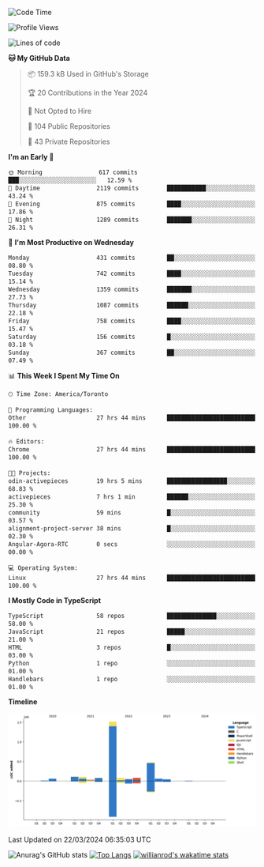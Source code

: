 <!--START_SECTION:waka-->
![Code Time](http://img.shields.io/badge/Code%20Time-1%2C329%20hrs%2046%20mins-blue)

![Profile Views](http://img.shields.io/badge/Profile%20Views-0-blue)

![Lines of code](https://img.shields.io/badge/From%20Hello%20World%20I%27ve%20Written-2.7%20million%20lines%20of%20code-blue)

**🐱 My GitHub Data** 

> 📦 159.3 kB Used in GitHub's Storage 
 > 
> 🏆 20 Contributions in the Year 2024
 > 
> 🚫 Not Opted to Hire
 > 
> 📜 104 Public Repositories 
 > 
> 🔑 43 Private Repositories 
 > 
**I'm an Early 🐤** 

```text
🌞 Morning                617 commits         ███░░░░░░░░░░░░░░░░░░░░░░   12.59 % 
🌆 Daytime                2119 commits        ███████████░░░░░░░░░░░░░░   43.24 % 
🌃 Evening                875 commits         ████░░░░░░░░░░░░░░░░░░░░░   17.86 % 
🌙 Night                  1289 commits        ███████░░░░░░░░░░░░░░░░░░   26.31 % 
```
📅 **I'm Most Productive on Wednesday** 

```text
Monday                   431 commits         ██░░░░░░░░░░░░░░░░░░░░░░░   08.80 % 
Tuesday                  742 commits         ████░░░░░░░░░░░░░░░░░░░░░   15.14 % 
Wednesday                1359 commits        ███████░░░░░░░░░░░░░░░░░░   27.73 % 
Thursday                 1087 commits        ██████░░░░░░░░░░░░░░░░░░░   22.18 % 
Friday                   758 commits         ████░░░░░░░░░░░░░░░░░░░░░   15.47 % 
Saturday                 156 commits         █░░░░░░░░░░░░░░░░░░░░░░░░   03.18 % 
Sunday                   367 commits         ██░░░░░░░░░░░░░░░░░░░░░░░   07.49 % 
```


📊 **This Week I Spent My Time On** 

```text
🕑︎ Time Zone: America/Toronto

💬 Programming Languages: 
Other                    27 hrs 44 mins      █████████████████████████   100.00 % 

🔥 Editors: 
Chrome                   27 hrs 44 mins      █████████████████████████   100.00 % 

🐱‍💻 Projects: 
odin-activepieces        19 hrs 5 mins       █████████████████░░░░░░░░   68.83 % 
activepieces             7 hrs 1 min         ██████░░░░░░░░░░░░░░░░░░░   25.30 % 
community                59 mins             █░░░░░░░░░░░░░░░░░░░░░░░░   03.57 % 
alignment-project-server 38 mins             █░░░░░░░░░░░░░░░░░░░░░░░░   02.30 % 
Angular-Agora-RTC        0 secs              ░░░░░░░░░░░░░░░░░░░░░░░░░   00.00 % 

💻 Operating System: 
Linux                    27 hrs 44 mins      █████████████████████████   100.00 % 
```

**I Mostly Code in TypeScript** 

```text
TypeScript               58 repos            ██████████████░░░░░░░░░░░   58.00 % 
JavaScript               21 repos            █████░░░░░░░░░░░░░░░░░░░░   21.00 % 
HTML                     3 repos             █░░░░░░░░░░░░░░░░░░░░░░░░   03.00 % 
Python                   1 repo              ░░░░░░░░░░░░░░░░░░░░░░░░░   01.00 % 
Handlebars               1 repo              ░░░░░░░░░░░░░░░░░░░░░░░░░   01.00 % 
```



**Timeline**

![Lines of Code chart](https://raw.githubusercontent.com/wise-introvert/wise-introvert/master/assets/bar_graph.png)


 Last Updated on 22/03/2024 06:35:03 UTC
<!--END_SECTION:waka-->

![Anurag's GitHub stats](https://github-readme-stats.vercel.app/api?username=wise-introvert&count_private=true&show_icons=true)
[![Top Langs](https://github-readme-stats.vercel.app/api/top-langs/?username=wise-introvert&langs_count=10)](https://github.com/anuraghazra/github-readme-stats)
[![willianrod's wakatime stats](https://github-readme-stats.vercel.app/api/wakatime?username=wiseintrovert)](https://github.com/anuraghazra/github-readme-stats)
